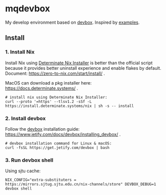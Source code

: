# mqdevbox

My develop environment based on [devbox](https://www.jetify.com/devbox). Inspired by [examples](https://github.com/jetify-com/devbox/tree/main/examples).

## Install
### 1. Install Nix
Install Nix using [Determinate Nix Installer](https://determinate.systems/nix/) is better than the official script because it provides better uninstall experience and enable flakes by default. Document: https://zero-to-nix.com/start/install/ .

MacOS can download a pkg installer here: https://docs.determinate.systems/ .

```
# install nix using Determinate Nix Installer:
curl --proto '=https' --tlsv1.2 -sSf -L https://install.determinate.systems/nix | sh -s -- install
```

### 2. Install devbox
Follow the [devbox](https://www.jetify.com/devbox) installation guide: https://www.jetify.com/docs/devbox/installing_devbox/ .


```
# devbox installation command for Linux & macOS:
curl -fsSL https://get.jetify.com/devbox | bash

```

### 3. Run devbox shell
Using sjtu cache:

```
NIX_CONFIG="extra-substituters = https://mirrors.sjtug.sjtu.edu.cn/nix-channels/store" DEVBOX_DEBUG=1 devbox shell
```
